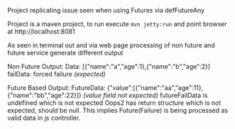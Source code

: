 Project replicating issue seen when using Futures via defFutureAny

Project is a maven project, to run execute `mvn jetty:run` and point browser at http://localhost:8081

As seen in terminal out and via web page processing of non future and future service generate different output

Non Future Output:
Data: [{"name":"a","age":1},{"name":"b","age":2}]
failData: forced failure *(expected)*

Future Based Output:
FutureData: {"value":[{"name":"aa","age":11},{"name":"bb","age":22}]} *(value field not expected)*
futureFailData is undefined which is not expected
Oops2 has return structure which is not expected, should be null. This implies Future(Failure) is being processed as valid data in js controller.